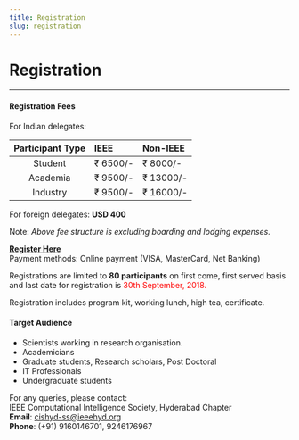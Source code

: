 ```yaml
---
title: Registration
slug: registration
---
```

# Registration
---
#### Registration Fees
For Indian delegates:  
  
| Participant Type | IEEE      | Non-IEEE  |  
| :--------------: | :-------- | :-------- |  
| Student          | ₹ 6500/-  | ₹ 8000/-  |  
| Academia         | ₹ 9500/-  | ₹ 13000/- |  
| Industry         | ₹ 9500/-  | ₹ 16000/- |  
  
For foreign delegates: **USD 400**  
  
Note: *Above fee structure is excluding boarding and lodging expenses.*  
  
[**Register Here**](https://www.payumoney.com/events/#/buyTickets/cis-ss2018)  
Payment methods: Online payment (VISA, MasterCard, Net Banking)  
  
Registrations are limited to **80 participants** on first come, first served basis and last date for registration is <span style="color: red; ">30th September, 2018.</span>  
  
Registration includes program kit, working lunch, high tea, certificate.  
  
#### Target Audience  
* Scientists working in research organisation.
* Academicians
* Graduate students, Research scholars, Post Doctoral
* IT Professionals
* Undergraduate students
  
For any queries, please contact:  
IEEE Computational Intelligence Society, Hyderabad Chapter  
**Email**: cishyd-ss@ieeehyd.org  
**Phone**: (+91) 9160146701, 9246176967